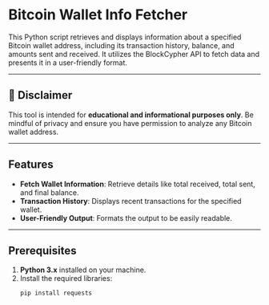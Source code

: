 # Bitcoin Wallet Info Fetcher

This Python script retrieves and displays information about a specified Bitcoin wallet address, including its transaction history, balance, and amounts sent and received. It utilizes the BlockCypher API to fetch data and presents it in a user-friendly format.

---

## 🚨 Disclaimer

This tool is intended for **educational and informational purposes only**. Be mindful of privacy and ensure you have permission to analyze any Bitcoin wallet address.

---

## Features

- **Fetch Wallet Information**: Retrieve details like total received, total sent, and final balance.
- **Transaction History**: Displays recent transactions for the specified wallet.
- **User-Friendly Output**: Formats the output to be easily readable.

---

## Prerequisites

1. **Python 3.x** installed on your machine.
2. Install the required libraries:
   ```bash
   pip install requests
